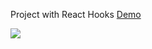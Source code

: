 Project with React Hooks
[Demo](https://saltsamuraii.github.io/Books-React/)

![](https://upload.wikimedia.org/wikipedia/commons/thumb/a/a7/React-icon.svg/1200px-React-icon.svg.png)
